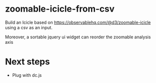 # zoomable-icicle-from-csv
Build an Icicle based on https://observablehq.com/@d3/zoomable-icicle using a csv as an input.

Moreover, a sortable jquery ui widget can reorder the zoomable analysis axis

# Next steps
* Plug with dc.js